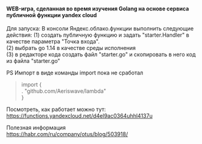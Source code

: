 #### WEB-игра, сделанная во время изучения Golang на основе сервиса публичной функции yandex cloud   
Для запуска: В консоли Яндекс.облако.функции выполнить следующие действия:
(1) создать публичную функцию и задать "starter.Handler" в качестве параметра "Точка входа".   
(2) выбрать go 1.14 в качестве среды исполнения   
(3) в редакторе кода создать файл "starter.go" и скопировать в него код из файла "starter.go"   

PS Импорт в виде команды import пока не сработал
> import {   
>   . "github.com/Aeriswave/lambda"   
>}   
>

Посмотреть, как работает можно тут:   
https://functions.yandexcloud.net/d4el9ac0364uhhl4137u   

Полезная информация   
https://habr.com/ru/company/otus/blog/503918/   
